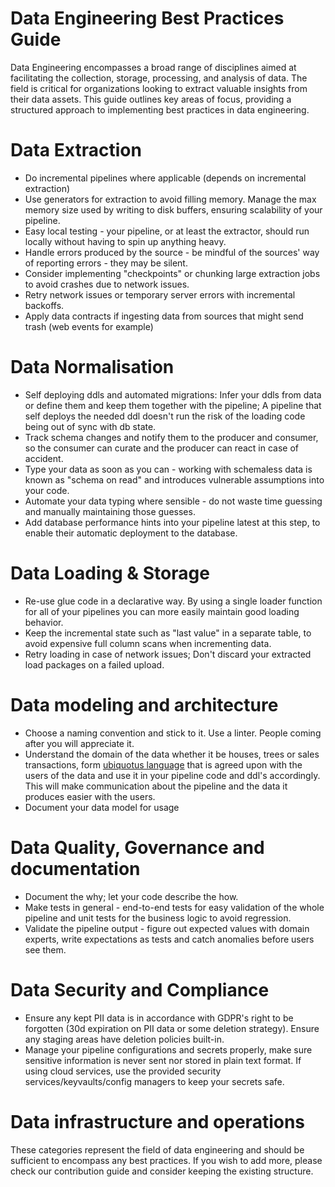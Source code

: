 # Data Engineering Best Practices Guide

Data Engineering encompasses a broad range of disciplines aimed at facilitating the collection, storage, processing, and analysis of data. The field is critical for organizations looking to extract valuable insights from their data assets. This guide outlines key areas of focus, providing a structured approach to implementing best practices in data engineering.


# Data Extraction
- Do incremental pipelines where applicable (depends on incremental extraction)
- Use generators for extraction to avoid filling memory. Manage the max memory size used by writing to disk buffers, ensuring scalability of your pipeline.
- Easy local testing - your pipeline, or at least the extractor, should run locally without having to spin up anything heavy.
- Handle errors produced by the source - be mindful of the sources' way of reporting errors - they may be silent.
- Consider implementing "checkpoints" or chunking large extraction jobs to avoid crashes due to network issues.
- Retry network issues or temporary server errors with incremental backoffs.
- Apply data contracts if ingesting data from sources that might send trash (web events for example)


# Data Normalisation
- Self deploying ddls and automated migrations: Infer your ddls from data or define them and keep them together with the pipeline; A pipeline that self deploys the needed ddl doesn't run the risk of the loading code being out of sync with db state.
- Track schema changes and notify them to the producer and consumer, so the consumer can curate and the producer can react in case of accident.
- Type your data as soon as you can - working with schemaless data is known as "schema on read" and introduces vulnerable assumptions into your code.
- Automate your data typing where sensible - do not waste time guessing and manually maintaining those guesses.
- Add database performance hints into your pipeline latest at this step, to enable their automatic deployment to the database.


# Data Loading & Storage
- Re-use glue code in a declarative way. By using a single loader function for all of your pipelines you can more easily maintain good loading behavior.
- Keep the incremental state such as "last value" in a separate table, to avoid expensive full column scans when incrementing data.
- Retry loading in case of network issues; Don't discard your extracted load packages on a failed upload.

# Data modeling and architecture
- Choose a naming convention and stick to it. Use a linter. People coming after you will appreciate it.
- Understand the domain of the data whether it be houses, trees or sales transactions, form [ubiquotus language](https://martinfowler.com/bliki/UbiquitousLanguage.html) that is agreed upon with the users of the data and use it in your pipeline code and ddl's accordingly. This will make communication about the pipeline and the data it produces easier with the users.
- Document your data model for usage

# Data Quality, Governance and documentation
- Document the why; let your code describe the how.
- Make tests in general - end-to-end tests for easy validation of the whole pipeline and unit tests for the business logic to avoid regression.
- Validate the pipeline output - figure out expected values with domain experts, write expectations as tests and catch anomalies before users see them.

# Data Security and Compliance
- Ensure any kept PII data is in accordance with GDPR's right to be forgotten (30d expiration on PII data or some deletion strategy). Ensure any staging areas have deletion policies built-in.
- Manage your pipeline configurations and secrets properly, make sure sensitive information is never sent nor stored in plain text format. If using cloud services, use the provided security services/keyvaults/config managers to keep your secrets safe.
  
# Data infrastructure and operations



These categories represent the field of data engineering and should be sufficient to encompass any best practices. 
If you wish to add more, please check our contribution guide and consider keeping the existing structure. 

